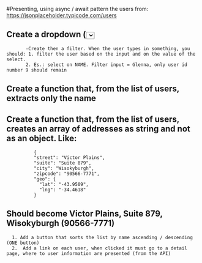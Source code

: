 #Presenting, using async / await pattern the users from: https://jsonplaceholder.typicode.com/users

## Create a dropdown (<select>) that allows the user to select between name, username and email.

           -Create then a filter. When the user types in something, you should: 1. filter the user based on the input and on the value of the select.
           2. Es.: select on NAME. Filter input = Glenna, only user id number 9 should remain

## Create a function that, from the list of users, extracts only the name

## Create a function that, from the list of users, creates an array of addresses as string and not as an object. Like:

              {
              "street": "Victor Plains",
              "suite": "Suite 879",
              "city": "Wisokyburgh",
              "zipcode": "90566-7771",
              "geo": {
                "lat": "-43.9509",
                "lng": "-34.4618"
              }

## Should become Victor Plains, Suite 879, Wisokyburgh (90566-7771)

      1. Add a button that sorts the list by name ascending / descending (ONE button)
      2.  Add a link on each user, when clicked it must go to a detail page, where to user information are presented (from the API)
